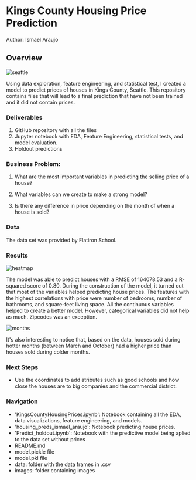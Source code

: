 # Kings County Housing Price Prediction

Author: Ismael Araujo

## Overview

![seattle](https://github.com/Ismaeltrevi/project-kings_county_housing_prices/blob/main/seattle.jpg)

Using data exploration, feature engineering, and statistical test, I created a model to predict prices of houses in Kings County, Seattle. This repository contains files that will lead to a final prediction that have not been trained and it did not contain prices.

### Deliverables
1. GitHub repository with all the files
2. Jupyter notebook with EDA, Feature Engineering, statistical tests, and model evaluation.
3. Holdout predictions

### Business Problem:
1. What are the most important variables in predicting the selling price of a house?

2. What variables can we create to make a strong model?

3. Is there any difference in price depending on the month of when a house is sold?


### Data
The data set was provided by Flatiron School.

### Results

![heatmap](https://github.com/Ismaeltrevi/project-kings_county_housing_prices/blob/main/images/heatmap.png)

The model was able to predict houses with a RMSE of 164078.53 and a R-squared score of 0.80. During the construction of the model, it turned out that most of the variables helped predicting house prices. The features with the highest correlations with price were number of bedrooms, number of bathrooms, and square-feet living space. All the continuous variables helped to create a better model. However, categorical variables did not help as much. Zipcodes was an exception.

![months](https://github.com/Ismaeltrevi/project-kings_county_housing_prices/blob/main/images/month_sold.png)


 It's also interesting to notice that, based on the data, houses sold during hotter months (between March and October) had a higher price than houses sold during colder months. 

### Next Steps

- Use the coordinates to add atributes such as good schools and how close the houses are to big companies and the commercial district.

### Navigation
- 'KingsCountyHousingPrices.ipynb': Notebook containing all the EDA, data visualizations, feature engineering, and models.
- 'housing_preds_ismael_araujo': Notebook predicting house prices.
- 'Predict_holdout.ipynb': Notebook with the predictive model being aplied to the data set without prices
- README.md
- model.pickle file
- model.pkl file
- data: folder with the data frames in .csv
- images: folder containing images
